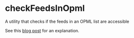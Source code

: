 # checkFeedsInOpml
A utility that checks if the feeds in an OPML list are accessible

See this [blog post](http://scripting.com/2017/02/12/theGuardiansFeeds.html) for an explanation. 
